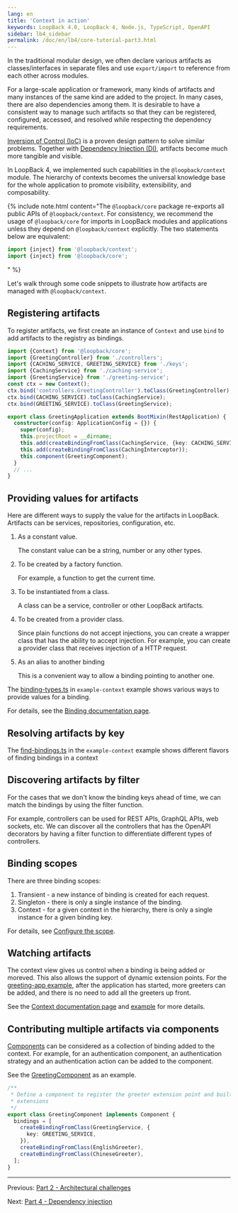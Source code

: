 ```yaml
---
lang: en
title: 'Context in action'
keywords: LoopBack 4.0, LoopBack 4, Node.js, TypeScript, OpenAPI
sidebar: lb4_sidebar
permalink: /doc/en/lb4/core-tutorial-part3.html
---
```


In the traditional modular design, we often declare various artifacts as
classes/interfaces in separate files and use `export/import` to reference from
each other across modules.

For a large-scale application or framework, many kinds of artifacts and many
instances of the same kind are added to the project. In many cases, there are
also dependencies among them. It is desirable to have a consistent way to manage
such artifacts so that they can be registered, configured, accessed, and
resolved while respecting the dependency requirements.

[Inversion of Control (IoC)](https://en.wikipedia.org/wiki/Inversion_of_control)
is a proven design pattern to solve similar problems. Together with
[Dependency Injection (DI)](https://en.wikipedia.org/wiki/Dependency_injection),
artifacts become much more tangible and visible.

In LoopBack 4, we implemented such capabilities in the `@loopback/context`
module. The hierarchy of contexts becomes the universal knowledge base for the
whole application to promote visibility, extensibility, and composability.

{% include note.html content="The `@loopback/core` package re-exports all public
APIs of `@loopback/context`. For consistency, we recommend the usage of
`@loopback/core` for imports in LoopBack modules and applications unless they
depend on `@loopback/context` explicitly. The two statements below are
equivalent:

```ts
import {inject} from '@loopback/context';
import {inject} from '@loopback/core';
```

" %}

Let's walk through some code snippets to illustrate how artifacts are managed
with `@loopback/context`.

## Registering artifacts

To register artifacts, we first create an instance of `Context` and use `bind`
to add artifacts to the registry as bindings.

```ts
import {Context} from '@loopback/core';
import {GreetingController} from './controllers';
import {CACHING_SERVICE, GREETING_SERVICE} from './keys';
import {CachingService} from './caching-service';
import {GreetingService} from './greeting-service';
const ctx = new Context();
ctx.bind('controllers.GreetingController').toClass(GreetingController);
ctx.bind(CACHING_SERVICE).toClass(CachingService);
ctx.bind(GREETING_SERVICE).toClass(GreetingService);
```

```ts
export class GreetingApplication extends BootMixin(RestApplication) {
  constructor(config: ApplicationConfig = {}) {
    super(config);
    this.projectRoot = __dirname;
    this.add(createBindingFromClass(CachingService, {key: CACHING_SERVICE}));
    this.add(createBindingFromClass(CachingInterceptor));
    this.component(GreetingComponent);
  }
  // ...
}
```

## Providing values for artifacts

Here are different ways to supply the value for the artifacts in LoopBack.
Artifacts can be services, repositories, configuration, etc.

1. As a constant value.

   The constant value can be a string, number or any other types.

2. To be created by a factory function.

   For example, a function to get the current time.

3. To be instantiated from a class.

   A class can be a service, controller or other LoopBack artifacts.

4. To be created from a provider class.

   Since plain functions do not accept injections, you can create a wrapper
   class that has the ability to accept injection. For example, you can create a
   provider class that receives injection of a HTTP request.

5. As an alias to another binding

   This is a convenient way to allow a binding pointing to another one.

The
[binding-types.ts](https://github.com/loopbackio/loopback-next/blob/master/examples/context/src/binding-types.ts)
in `example-context` example shows various ways to provide values for a binding.

For details, see the
[Binding documentation page](https://loopback.io/doc/en/lb4/Binding.html).

## Resolving artifacts by key

The
[find-bindings.ts](https://github.com/loopbackio/loopback-next/blob/master/examples/context/src/find-bindings.ts)
in the `example-context` example shows different flavors of finding bindings in
a context

## Discovering artifacts by filter

For the cases that we don't know the binding keys ahead of time, we can match
the bindings by using the filter function.

For example, controllers can be used for REST APIs, GraphQL APIs, web sockets,
etc. We can discover all the controllers that has the OpenAPI decorators by
having a filter function to differentiate different types of controllers.

## Binding scopes

There are three binding scopes:

1. Transient - a new instance of binding is created for each request.
2. Singleton - there is only a single instance of the binding.
3. Context - for a given context in the hierarchy, there is only a single
   instance for a given binding key.

For details, see [Configure the scope](../../Binding.md#configure-the-scope).

## Watching artifacts

The context view gives us control when a binding is being added or moreved. This
also allows the support of dynamic extension points. For the
[greeting-app example](https://github.com/loopbackio/loopback-next/tree/master/examples/greeting-app),
after the application has started, more greeters can be added, and there is no
need to add all the greeters up front.

See the [Context documentation page](../../Context.md#context-observers) and
[example](https://github.com/loopbackio/loopback-next/blob/master/examples/context/src/context-observation.ts)
for more details.

## Contributing multiple artifacts via components

[Components](../../Component.md) can be considered as a collection of binding
added to the context. For example, for an authentication component, an
authentication strategy and an authentication action can be added to the
component.

See the
[GreetingComponent](https://github.com/loopbackio/loopback-next/blob/master/examples/greeter-extension/src/component.ts)
as an example.

```ts
/**
 * Define a component to register the greeter extension point and built-in
 * extensions
 */
export class GreetingComponent implements Component {
  bindings = [
    createBindingFromClass(GreetingService, {
      key: GREETING_SERVICE,
    }),
    createBindingFromClass(EnglishGreeter),
    createBindingFromClass(ChineseGreeter),
  ];
}
```

---

Previous: [Part 2 - Architectural challenges](./2-architecture.md)

Next: [Part 4 - Dependency injection](./4-dependency-injection.md)
